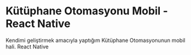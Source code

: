 # Kütüphane Otomasyonu Mobil - React Native
Kendimi geliştirmek amacıyla yaptığım Kütüphane Otomasyonunun mobil hali.
React Native
